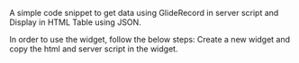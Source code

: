 A simple code snippet to get data using GlideRecord in server script and Display in HTML Table using JSON.

In order to use the widget, follow the below steps: Create a new widget and copy the html and server script in the widget.
